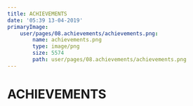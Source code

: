```yaml
---
title: ACHIEVEMENTS
date: '05:39 13-04-2019'
primaryImage:
    user/pages/08.achievements/achievements.png:
        name: achievements.png
        type: image/png
        size: 5574
        path: user/pages/08.achievements/achievements.png
---
```


# ACHIEVEMENTS